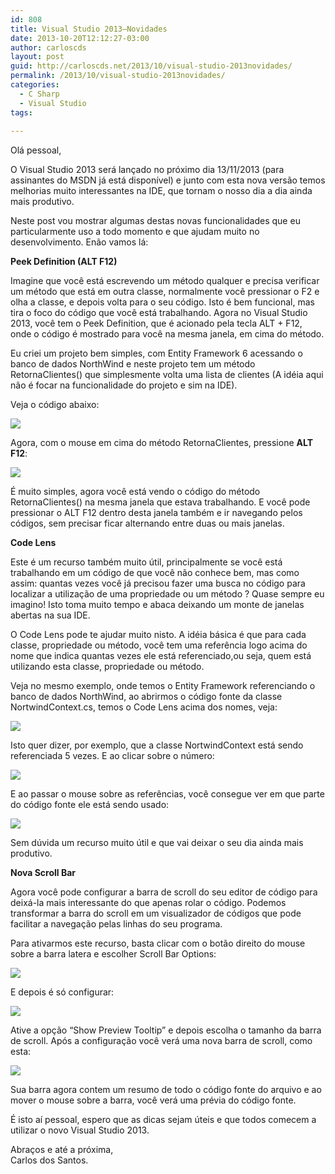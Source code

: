 ```yaml
---
id: 808
title: Visual Studio 2013–Novidades
date: 2013-10-20T12:12:27-03:00
author: carloscds
layout: post
guid: http://carloscds.net/2013/10/visual-studio-2013novidades/
permalink: /2013/10/visual-studio-2013novidades/
categories:
  - C Sharp
  - Visual Studio
tags:
  
---
```

Olá pessoal,

O Visual Studio 2013 será lançado no próximo dia 13/11/2013 (para assinantes do MSDN já está disponível) e junto com esta nova versão temos melhorias muito interessantes na IDE, que tornam o nosso dia a dia ainda mais produtivo.

Neste post vou mostrar algumas destas novas funcionalidades que eu particularmente uso a todo momento e que ajudam muito no desenvolvimento. Enão vamos lá:

**Peek Definition (ALT F12)**

Imagine que você está escrevendo um método qualquer e precisa verificar um método que está em outra classe, normalmente você pressionar o F2 e olha a classe, e depois volta para o seu código. Isto é bem funcional, mas tira o foco do código que você está trabalhando. Agora no Visual Studio 2013, você tem o Peek Definition, que é acionado pela tecla ALT + F12, onde o código é mostrado para você na mesma janela, em cima do método.

Eu criei um projeto bem simples, com Entity Framework 6 acessando o banco de dados NorthWind e neste projeto tem um método RetornaClientes() que simplesmente volta uma lista de clientes (A idéia aqui não é focar na funcionalidade do projeto e sim na IDE). 

Veja o código abaixo:

![]( wp-content/uploads/2013/10/image8.png)

Agora, com o mouse em cima do método RetornaClientes, pressione **ALT F12**:

![]( wp-content/uploads/2013/10/image12.png)

É muito simples, agora você está vendo o código do método RetornaClientes() na mesma janela que estava trabalhando. E você pode pressionar o ALT F12 dentro desta janela também e ir navegando pelos códigos, sem precisar ficar alternando entre duas ou mais janelas.

**Code Lens**

Este é um recurso também muito útil, principalmente se você está trabalhando em um código de que você não conhece bem, mas como assim: quantas vezes você já precisou fazer uma busca no código para localizar a utilização de uma propriedade ou um método ? Quase sempre eu imagino! Isto toma muito tempo e abaca deixando um monte de janelas abertas na sua IDE.

O Code Lens pode te ajudar muito nisto. A idéia básica é que para cada classe, propriedade ou método, você tem uma referência logo acima do nome que indica quantas vezes ele está referenciado,ou seja, quem está utilizando esta classe, propriedade ou método.

Veja no mesmo exemplo, onde temos o Entity Framework referenciando o banco de dados NorthWind, ao abrirmos o código fonte da classe NortwindContext.cs, temos o Code Lens acima dos nomes, veja:

![]( wp-content/uploads/2013/10/image22.png)

Isto quer dizer, por exemplo, que a classe NortwindContext está sendo referenciada 5 vezes. E ao clicar sobre o número:

![]( wp-content/uploads/2013/10/image32.png)

E ao passar o mouse sobre as referências, você consegue ver em que parte do código fonte ele está sendo usado:

![]( wp-content/uploads/2013/10/image42.png)

Sem dúvida um recurso muito útil e que vai deixar o seu dia ainda mais produtivo.

**Nova Scroll Bar**

Agora você pode configurar a barra de scroll do seu editor de código para deixá-la mais interessante do que apenas rolar o código. Podemos transformar a barra do scroll em um visualizador de códigos que pode facilitar a navegação pelas linhas do seu programa.

Para ativarmos este recurso, basta clicar com o botão direito do mouse sobre a barra latera e escolher Scroll Bar Options:

![]( wp-content/uploads/2013/10/image51.png)

E depois é só configurar:

![]( wp-content/uploads/2013/10/image61.png)

Ative a opção “Show Preview Tooltip” e depois escolha o tamanho da barra de scroll. Após a configuração você verá uma nova barra de scroll, como esta:

![]( wp-content/uploads/2013/10/image71.png)

Sua barra agora contem um resumo de todo o código fonte do arquivo e ao mover o mouse sobre a barra, você verá uma prévia do código fonte.

É isto aí pessoal, espero que as dicas sejam úteis e que todos comecem a utilizar o novo Visual Studio 2013.

Abraços e até a próxima,  
Carlos dos Santos.